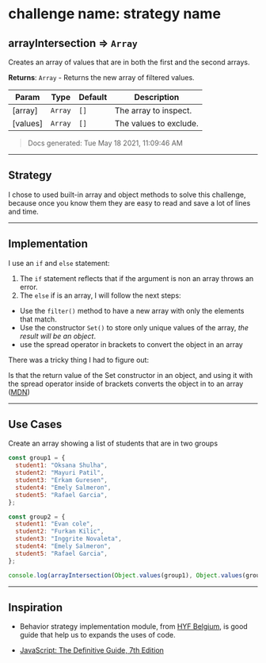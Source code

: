 # challenge name: strategy name

<!-- BEGIN DOCS -->

<a name="arrayIntersection"></a>

## arrayIntersection ⇒ <code>Array</code>

Creates an array of values that are in both the first and the second arrays.

**Returns**: <code>Array</code> - Returns the new array of filtered values.

| Param    | Type               | Default         | Description            |
| -------- | ------------------ | --------------- | ---------------------- |
| [array]  | <code>Array</code> | <code>[]</code> | The array to inspect.  |
| [values] | <code>Array</code> | <code>[]</code> | The values to exclude. |

> Docs generated: Tue May 18 2021, 11:09:46 AM

<!-- END DOCS -->

---

## Strategy

I chose to used built-in array and object methods to solve this challenge, because once you know them they are easy to read and save a lot of lines and time.

---

## Implementation

I use an `if` and `else` statement:

1. The `if` statement reflects that if the argument is non an array throws an error.
2. The `else` if is an array, I will follow the next steps:

- Use the `filter()` method to have a new array with only the elements that match.
- Use the constructor `Set()` to store only unique values of the array, _the result will be an object_.
- use the spread operator in brackets to convert the object in an array

There was a tricky thing I had to figure out:

Is that the return value of the Set constructor in an object, and using it with the spread operator inside of brackets converts the object in to an array ([MDN](https://developer.mozilla.org/en-US/docs/Web/JavaScript/Reference/Global_Objects/Set))

---

## Use Cases

Create an array showing a list of students that are in two groups

```js
const group1 = {
  student1: "Oksana Shulha",
  student2: "Mayuri Patil",
  student3: "Erkam Guresen",
  student4: "Emely Salmeron",
  student5: "Rafael Garcia",
};

const group2 = {
  student1: "Evan cole",
  student2: "Furkan Kilic",
  student3: "Inggrite Novaleta",
  student4: "Emely Salmeron",
  student5: "Rafael Garcia",
};

console.log(arrayIntersection(Object.values(group1), Object.values(group2))); //=> ["Emely Salmeron", "Rafael Garcia"]
```

---

## Inspiration

* Behavior strategy implementation module, from [HYF Belgium](https://hackyourfuture.be/), is good guide that help us to expands the uses of code.

* [JavaScript: The Definitive Guide, 7th Edition](https://www.oreilly.com/library/view/javascript-the-definitive/9781491952016/)
<!--
  was there any code, blog post, video, ... that inspired your solution?
  there's nothing wrong with adapting other people's code, just give them credit!
  and say how it inspired your solution.
-->
